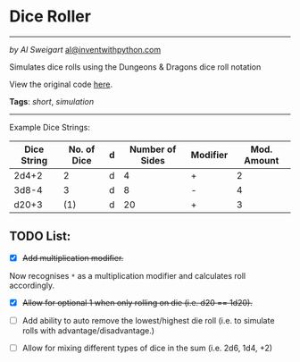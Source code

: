 # Dice Roller
___
_by Al Sweigart_ [al@inventwithpython.com](mailto:al@inventwithpython.com)

Simulates dice rolls using the Dungeons & Dragons dice roll notation

View the original code [here](https://nostarch.com/big-book-small-python-projects).

**Tags**: _short_, _simulation_

___
Example Dice Strings:

| Dice String | No. of Dice | d | Number of Sides | Modifier | Mod. Amount |
|--------|--------|--------|--------|--------|--------|
| 2d4+2 | 2 | d | 4 | + | 2 |
| 3d8-4 | 3 | d | 8 | - | 4 |
| d20+3 | (1) | d | 20 | + | 3 |

## TODO List:

* [x] ~~Add multiplication modifier.~~

Now recognises `*` as a multiplication modifier and calculates roll accordingly. 

* [x] ~~Allow for optional 1 when only rolling on die (i.e. d20 == 1d20).~~

* [ ] Add ability to auto remove the lowest/highest die roll (i.e. to simulate rolls with advantage/disadvantage.)

* [ ] Allow for mixing different types of dice in the sum (i.e. 2d6, 1d4, +2)
